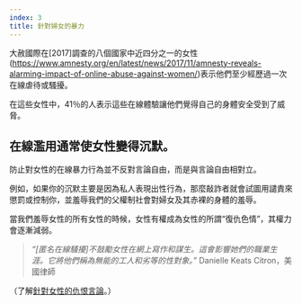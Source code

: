 ```yaml
---
index: 3
title: 針對婦女的暴力
---
```

大赦國際在[2017]調查的八個國家中近四分之一的女性(https://www.amnesty.org/en/latest/news/2017/11/amnesty-reveals-alarming-impact-of-online-abuse-against-women/)表示他們至少經歷過一次在線虐待或騷擾。

在這些女性中，41％的人表示這些在線體驗讓他們覺得自己的身體安全受到了威脅。

## 在線濫用通常使女性變得沉默。

防止對女性的在線暴力行為並不反對言論自由，而是與言論自由相對立。

例如，如果你的沉默主要是因為私人表現出性行為，那麼敲詐者就會試圖用譴責來懲罰或控制你，並羞辱我們的父權制社會對婦女及其赤裸的身體的羞辱。

當我們羞辱女性的所有女性的時候，女性有權成為女性的所謂“復仇色情”，其權力會逐漸減弱。

> *“[匿名在線騷擾]不鼓勵女性在網上寫作和謀生。這會影響她們的職業生涯。它將他們稱為無能的工人和劣等的性對象。”* Danielle Keats Citron，美國律師

（了解[針對女性的仇恨言論](umbrella://communications/online-abuse/advanced/s_hate-speech-against-women.md)。）